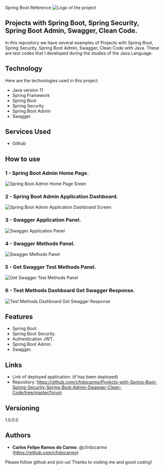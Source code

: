 Spring Boot Reference
![Logo of the project](https://github.com/cfrdocarmo/Programando-Orientado-a-Objeto-Corretamente/blob/main/readme_imagens/5b69922dd2b845f283d0892e499afe46.png)
 
## Projects with Spring Boot, Spring Security, Spring Boot Admin, Swagger, Clean Code.
 

In this repository we have several examples of Projects with Spring Boot, Spring Security, Spring Boot Admin, Swagger, Clean Code with Java. These are test codes that I developed during the studies of the Java Language.
 
 
## Technology 
 
Here are the technologies used in this project.
 
* Java version  11
* Spring Framework
* Spring Boot
* Spring Security
* Spring Boot Admin
* Swagger
 
 
## Services Used
 
* Github

 
## How to use
 
### 1 - Spring Boot Admin Home Page.
![Spring Boot Admin Home Page Sreen](https://github.com/cfrdocarmo/Projects-with-Spring-Boot-Spring-Security-Spring-Boot-Admin-Swagger-Clean-Code/blob/master/readme_imagens/paginaInicialSpringBootAdmin.png)

### 2 - Spring Boot Admin Application Dashboard.
![Spring Boot Admin Application Dashboard Screen](https://github.com/cfrdocarmo/Projects-with-Spring-Boot-Spring-Security-Spring-Boot-Admin-Swagger-Clean-Code/blob/master/readme_imagens/paginaInicialDaAplicacao.png)

### 3 - Swagger Application Panel.
![Swagger Application Panel](https://github.com/cfrdocarmo/Projects-with-Spring-Boot-Spring-Security-Spring-Boot-Admin-Swagger-Clean-Code/blob/master/readme_imagens/ScreenshotSwaggerInitial.png)
 
### 4 - Swagger Methods Panel.
![Swagger Methods Panel](https://github.com/cfrdocarmo/Projects-with-Spring-Boot-Spring-Security-Spring-Boot-Admin-Swagger-Clean-Code/blob/master/readme_imagens/ScreenshotSwaggerMethodsGet.png) 
 
### 5 - Get Swagger Test Methods Panel.
![Get Swagger Test Methods Panel](https://github.com/cfrdocarmo/Projects-with-Spring-Boot-Spring-Security-Spring-Boot-Admin-Swagger-Clean-Code/blob/master/readme_imagens/ScreenshotSwaggerTestGet.png)

### 6 - Test Methods Dashboard Get Swagger Response.
![Test Methods Dashboard Get Swagger Response](https://github.com/cfrdocarmo/Projects-with-Spring-Boot-Spring-Security-Spring-Boot-Admin-Swagger-Clean-Code/blob/master/readme_imagens/ScreenshotSwaggerResponseTestGet.png)
## Features
 
  - Spring Boot.
  - Spring Boot Security.
  - Authentication JWT.
  - Spring Boot Admin.
  - Swagger.
 
 
## Links
 
  - Link of deployed application: (if has been deployed)
  - Repository: https://github.com/cfrdocarmo/Projects-with-Spring-Boot-Spring-Security-Spring-Boot-Admin-Swagger-Clean-Code/tree/master/forum
   
 
 
## Versioning
 
1.0.0.0
 
 
## Authors
 
* **Carlos Felipe Ramos do Carmo**: @cfrdocarmo (https://github.com/cfrdocarmo)
 
 
Please follow github and join us!
Thanks to visiting me and good coding!

